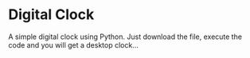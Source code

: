 # Digital Clock
A simple digital clock using Python.
Just download the file, execute the code and you will get a desktop clock...
